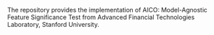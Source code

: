 The repository provides the implementation of AICO: Model-Agnostic Feature Significance Test from Advanced Financial Technologies Laboratory, Stanford University.
